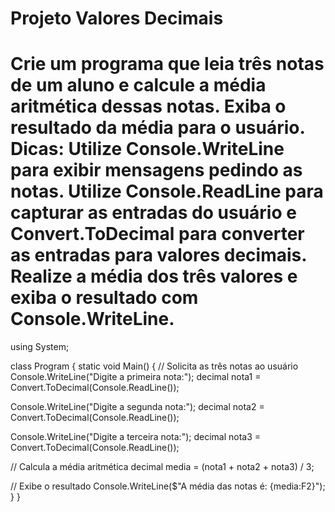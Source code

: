 # Projeto Valores Decimais

Crie um programa que leia três notas de um aluno e calcule a média aritmética dessas notas. Exiba o resultado da média para o usuário.
Dicas:
Utilize Console.WriteLine para exibir mensagens pedindo as notas.
Utilize Console.ReadLine para capturar as entradas do usuário e Convert.ToDecimal para converter as entradas para valores decimais.
Realize a média dos três valores e exiba o resultado com Console.WriteLine.
=================================================================================================================================================================================
using System;

class Program
{
    static void Main()
    {
        // Solicita as três notas ao usuário
        Console.WriteLine("Digite a primeira nota:");
        decimal nota1 = Convert.ToDecimal(Console.ReadLine());

  Console.WriteLine("Digite a segunda nota:");
        decimal nota2 = Convert.ToDecimal(Console.ReadLine());

  Console.WriteLine("Digite a terceira nota:");
        decimal nota3 = Convert.ToDecimal(Console.ReadLine());

  // Calcula a média aritmética
        decimal media = (nota1 + nota2 + nota3) / 3;

  // Exibe o resultado
        Console.WriteLine($"A média das notas é: {media:F2}");
    }
}
